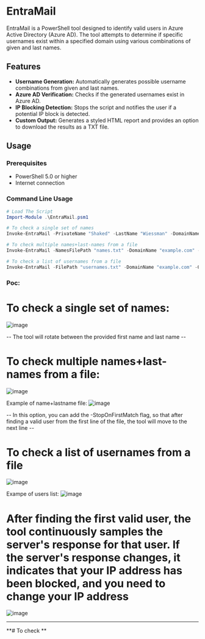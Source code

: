 # EntraMail

EntraMail is a PowerShell tool designed to identify valid users in Azure Active Directory (Azure AD). The tool attempts to determine if specific usernames exist within a specified domain using various combinations of given and last names.

## Features

- **Username Generation:** Automatically generates possible username combinations from given and last names.
- **Azure AD Verification:** Checks if the generated usernames exist in Azure AD.
- **IP Blocking Detection:** Stops the script and notifies the user if a potential IP block is detected.
- **Custom Output:** Generates a styled HTML report and provides an option to download the results as a TXT file.

## Usage

### Prerequisites

- PowerShell 5.0 or higher
- Internet connection

### Command Line Usage

```powershell
# Load The Script
Import-Module .\EntraMail.psm1

# To check a single set of names
Invoke-EntraMail -PrivateName "Shaked" -LastName "Wiessman" -DomainName "example.com" -OutputFilePath "results.html"

# To check multiple names+last-names from a file
Invoke-EntraMail -NamesFilePath "names.txt" -DomainName "example.com" -OutputFilePath "results.html"

# To check a list of usernames from a file
Invoke-EntraMail -FilePath "usernames.txt" -DomainName "example.com" -OutputFilePath "results.html"
```

### Poc:
# To check a single set of names:
![image](https://github.com/user-attachments/assets/72c3196b-6161-456a-b405-2112ad346336)

-- The tool will rotate between the provided first name and last name --

# To check multiple names+last-names from a file:

![image](https://github.com/user-attachments/assets/7ff71ac6-9632-499d-9900-e25027c1bad3)

Example of name+lastname file:
![image](https://github.com/user-attachments/assets/eee92276-ea42-4747-8840-b035759f6bb8)

-- In this option, you can add the -StopOnFirstMatch flag, so that after finding a valid user from the first line of the file, the tool will move to the next line --


# To check a list of usernames from a file

![image](https://github.com/user-attachments/assets/24639f6c-84bf-418e-b52d-3ca338cb43ba)

Exampe of users list:
![image](https://github.com/user-attachments/assets/39390d8f-4187-47d0-9f47-a3b15196f6ca)


# After finding the first valid user, the tool continuously samples the server's response for that user. If the server's response changes, it indicates that your IP address has been blocked, and you need to change your IP address

![image](https://github.com/user-attachments/assets/c26482fd-924e-4839-9528-87b3c72e47aa)


-------------------
**# To check **





